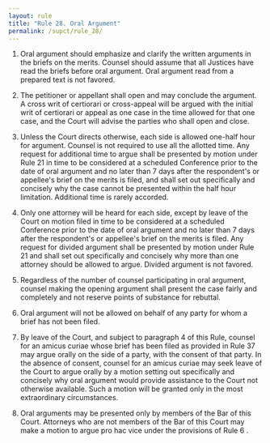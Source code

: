 ```yaml
---
layout: rule
title: "Rule 28. Oral Argument"
permalink: /supct/rule_28/
---
```


1. Oral argument should emphasize and clarify the written arguments in the briefs on the merits. Counsel should assume that all Justices have read the briefs before oral argument. Oral argument read from a prepared text is not favored.


2. The petitioner or appellant shall open and may conclude the argument. A cross writ of certiorari or cross-appeal will be argued with the initial writ of certiorari or appeal as one case in the time allowed for that one case, and the Court will advise the parties who shall open and close.


3. Unless the Court directs otherwise, each side is allowed one-half hour for argument. Counsel is not required to use all the allotted time. Any request for additional time to argue shall be presented by motion under Rule 21 in time to be considered at a scheduled Conference prior to the date of oral argument and no later than 7 days after the respondent's or appellee's brief on the merits is filed, and shall set out specifically and concisely why the case cannot be presented within the half hour limitation. Additional time is rarely accorded.


4. Only one attorney will be heard for each side, except by leave of the Court on motion filed in time to be considered at a scheduled Conference prior to the date of oral argument and no later than 7 days after the respondent's or appellee's brief on the merits is filed. Any request for divided argument shall be presented by motion under Rule 21 and shall set out specifically and concisely why more than one attorney should be allowed to argue. Divided argument is not favored.


5. Regardless of the number of counsel participating in oral argument, counsel making the opening argument shall present the case fairly and completely and not reserve points of substance for rebuttal.


6. Oral argument will not be allowed on behalf of any party for whom a brief has not been filed.


7. By leave of the Court, and subject to paragraph 4 of this Rule, counsel for an amicus curiae whose brief has been filed as provided in Rule 37 may argue orally on the side of a party, with the consent of that party. In the absence of consent, counsel for an amicus curiae may seek leave of the Court to argue orally by a motion setting out specifically and concisely why oral argument would provide assistance to the Court not otherwise available. Such a motion will be granted only in the most extraordinary circumstances.


8. Oral arguments may be presented only by members of the Bar of this Court. Attorneys who are not members of the Bar of this Court may make a motion to argue pro hac vice under the provisions of Rule 6 .